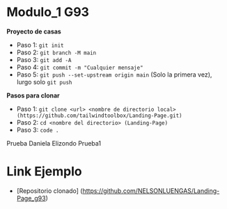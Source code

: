 # Modulo_1 G93

  **Proyecto de casas**
  
  - Paso 1: ``` git init ```
  - Paso 2: ``` git branch -M main ```
  - Paso 3: `git add -A`
  - Paso 4: ```git commit -m "Cualquier mensaje"```
  - Paso 5: ```git push --set-upstream origin main``` (Solo la primera vez), lurgo solo ```git push```
  

  **Pasos para clonar**
  - Paso 1: `git clone <url> <nombre de directorio local> (https://github.com/tailwindtoolbox/Landing-Page.git) `
  - Paso 2: `cd <nombre del directorio> (Landing-Page)`
  - Paso 3: `code .`

  Prueba Daniela Elizondo Prueba1
  

# Link Ejemplo

  * [Repositorio clonado] (https://github.com/NELSONLUENGAS/Landing-Page_g93)
